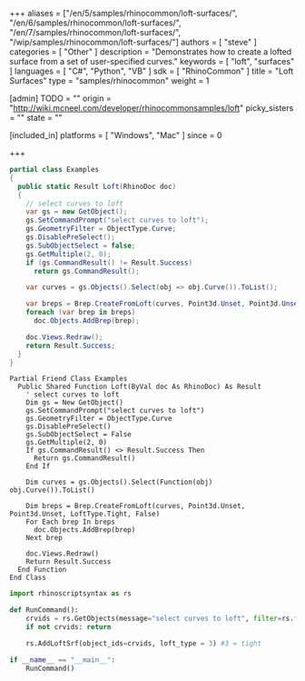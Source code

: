 +++
aliases = ["/en/5/samples/rhinocommon/loft-surfaces/", "/en/6/samples/rhinocommon/loft-surfaces/", "/en/7/samples/rhinocommon/loft-surfaces/", "/wip/samples/rhinocommon/loft-surfaces/"]
authors = [ "steve" ]
categories = [ "Other" ]
description = "Demonstrates how to create a lofted surface from a set of user-specified curves."
keywords = [ "loft", "surfaces" ]
languages = [ "C#", "Python", "VB" ]
sdk = [ "RhinoCommon" ]
title = "Loft Surfaces"
type = "samples/rhinocommon"
weight = 1

[admin]
TODO = ""
origin = "http://wiki.mcneel.com/developer/rhinocommonsamples/loft"
picky_sisters = ""
state = ""

[included_in]
platforms = [ "Windows", "Mac" ]
since = 0

+++

<div class="codetab-content" id="cs">

```cs
partial class Examples
{
  public static Result Loft(RhinoDoc doc)
  {
    // select curves to loft
    var gs = new GetObject();
    gs.SetCommandPrompt("select curves to loft");
    gs.GeometryFilter = ObjectType.Curve;
    gs.DisablePreSelect();
    gs.SubObjectSelect = false;
    gs.GetMultiple(2, 0);
    if (gs.CommandResult() != Result.Success)
      return gs.CommandResult();

    var curves = gs.Objects().Select(obj => obj.Curve()).ToList();

    var breps = Brep.CreateFromLoft(curves, Point3d.Unset, Point3d.Unset, LoftType.Tight, false);
    foreach (var brep in breps)
      doc.Objects.AddBrep(brep);

    doc.Views.Redraw();
    return Result.Success;
  }
}
```

</div>


<div class="codetab-content" id="vb">

```vbnet
Partial Friend Class Examples
  Public Shared Function Loft(ByVal doc As RhinoDoc) As Result
	' select curves to loft
	Dim gs = New GetObject()
	gs.SetCommandPrompt("select curves to loft")
	gs.GeometryFilter = ObjectType.Curve
	gs.DisablePreSelect()
	gs.SubObjectSelect = False
	gs.GetMultiple(2, 0)
	If gs.CommandResult() <> Result.Success Then
	  Return gs.CommandResult()
	End If

	Dim curves = gs.Objects().Select(Function(obj) obj.Curve()).ToList()

	Dim breps = Brep.CreateFromLoft(curves, Point3d.Unset, Point3d.Unset, LoftType.Tight, False)
	For Each brep In breps
	  doc.Objects.AddBrep(brep)
	Next brep

	doc.Views.Redraw()
	Return Result.Success
  End Function
End Class
```

</div>


<div class="codetab-content" id="py">

```python
import rhinoscriptsyntax as rs

def RunCommand():
    crvids = rs.GetObjects(message="select curves to loft", filter=rs.filter.curve, minimum_count=2)
    if not crvids: return

    rs.AddLoftSrf(object_ids=crvids, loft_type = 3) #3 = tight

if __name__ == "__main__":
    RunCommand()
```

</div>
